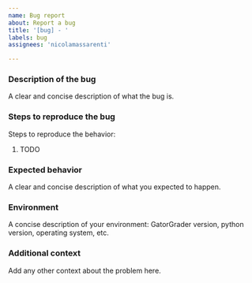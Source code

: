 ```yaml
---
name: Bug report
about: Report a bug
title: '[bug] - '
labels: bug
assignees: 'nicolamassarenti'

---
```


### Description of the bug
A clear and concise description of what the bug is.

### Steps to reproduce the bug
Steps to reproduce the behavior:
1. TODO

### Expected behavior
A clear and concise description of what you expected to happen.

### Environment
A concise description of your environment: GatorGrader version,
python version, operating system, etc.

### Additional context
Add any other context about the problem here.